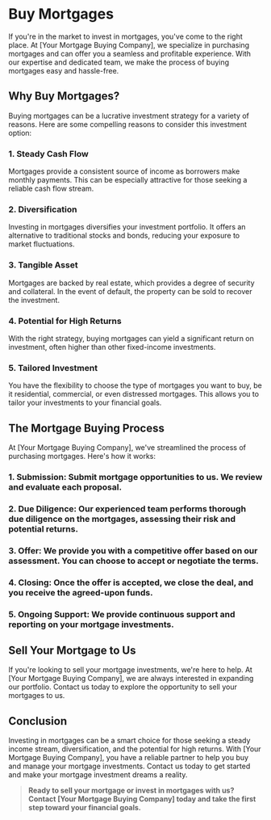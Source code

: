 # Buy Mortgages

If you're in the market to invest in mortgages, you've come to the right place. At [Your Mortgage Buying Company], we specialize in purchasing mortgages and can offer you a seamless and profitable experience. With our expertise and dedicated team, we make the process of buying mortgages easy and hassle-free.

## Why Buy Mortgages?

Buying mortgages can be a lucrative investment strategy for a variety of reasons. Here are some compelling reasons to consider this investment option:

### 1. Steady Cash Flow

Mortgages provide a consistent source of income as borrowers make monthly payments. This can be especially attractive for those seeking a reliable cash flow stream.

### 2. Diversification

Investing in mortgages diversifies your investment portfolio. It offers an alternative to traditional stocks and bonds, reducing your exposure to market fluctuations.

### 3. Tangible Asset

Mortgages are backed by real estate, which provides a degree of security and collateral. In the event of default, the property can be sold to recover the investment.

### 4. Potential for High Returns

With the right strategy, buying mortgages can yield a significant return on investment, often higher than other fixed-income investments.

### 5. Tailored Investment

You have the flexibility to choose the type of mortgages you want to buy, be it residential, commercial, or even distressed mortgages. This allows you to tailor your investments to your financial goals.

## The Mortgage Buying Process

At [Your Mortgage Buying Company], we've streamlined the process of purchasing mortgages. Here's how it works:

### 1. **Submission**: Submit mortgage opportunities to us. We review and evaluate each proposal.

### 2. **Due Diligence**: Our experienced team performs thorough due diligence on the mortgages, assessing their risk and potential returns.

### 3. **Offer**: We provide you with a competitive offer based on our assessment. You can choose to accept or negotiate the terms.

### 4. **Closing**: Once the offer is accepted, we close the deal, and you receive the agreed-upon funds.

### 5. **Ongoing Support**: We provide continuous support and reporting on your mortgage investments.

## Sell Your Mortgage to Us

If you're looking to sell your mortgage investments, we're here to help. At [Your Mortgage Buying Company], we are always interested in expanding our portfolio. Contact us today to explore the opportunity to sell your mortgages to us.

## Conclusion

Investing in mortgages can be a smart choice for those seeking a steady income stream, diversification, and the potential for high returns. With [Your Mortgage Buying Company], you have a reliable partner to help you buy and manage your mortgage investments. Contact us today to get started and make your mortgage investment dreams a reality.

> **Ready to sell your mortgage or invest in mortgages with us? Contact [Your Mortgage Buying Company] today and take the first step toward your financial goals.**